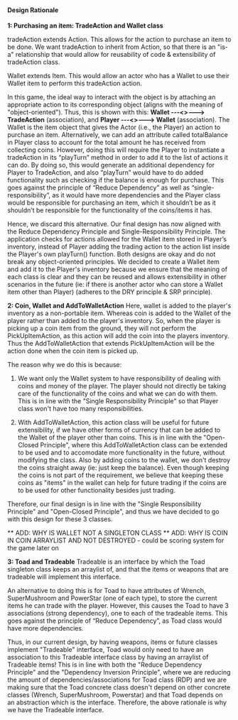 #### Design Rationale

**1: Purchasing an item: TradeAction and Wallet class**

tradeAction extends Action. This allows for the action to purchase an item to be done. 
We want tradeAction to inherit from Action, so that there is an "is-a" relationship that would allow for reusability of code & extensibility of tradeAction class.


Wallet extends Item. This would allow an actor who has a Wallet to use their Wallet item to perform this tradeAction action.


In this game, the ideal way to interact with the object is by attaching an appropriate action to its corresponding object 
(aligns with the meaning of "object-oriented").
Thus, this is shown with this: **Wallet ---<<create >>---> TradeAction** (association), and 
**Player ---<<stores>>---> Wallet** (association). 
The Wallet is the item object that gives the Actor (i.e., the Player) an action to purchase an item. 
Alternatively, we can add an attribute called totalBalance in Player class to account for the total amount 
he has received from collecting coins. 
However, doing this will require the Player to instantiate a tradeAction in its “playTurn” method in order 
to add it to the list of actions it can do. By doing so, this would generate an additional dependency for Player 
to TradeAction, and also “playTurn”  would have to do added functionality such as checking if the balance is enough for purchase. 
This goes against the principle of “Reduce Dependency” as well as “single-responsibility”, as it would have more dependencies and 
the Player class would be responsible for purchasing an item, which it shouldn’t be as it shouldn’t be responsible for the 
functionality of the coins/items it has. 


Hence, we discard this alternative. Our final design has now aligned with the Reduce Dependency Principle and Single-Responsibility Principle.
The application checks for actions allowed for the Wallet item stored in Player’s inventory, 
instead of Player adding the trading action to the action list inside the Player's own playTurn() function. 
Both designs are okay and do not break any object-oriented principles. 
We decided to create a Wallet item and add it to the Player's inventory because 
we ensure that the meaning of each class is clear and they can be reused and allows extensibility in other scenarios in the 
future (ie: if there is another actor who can store a Wallet item other than Player) (adheres to the DRY principle & SRP principle). 

**2: Coin, Wallet and AddToWalletAction**
Here, wallet is added to the player's inventory as a non-portable item. Whereas coin is added to the Wallet of the player rather than added to
the player's inventory. 
So, when the player is picking up a coin item from the ground, they will not perform the PickUpItemAction, as this action will add the coin
into the players inventory. Thus the AddToWalletAction that extends PickUpItemAction will be the action done when the coin item is picked up.


The reason why we do this is because:

1) We want only the Wallet system to have responsibility of dealing with coins and money of the player.
The player should not directly be taking care of the functionality of the coins and what we can do with them.
This is in line with the "Single Responsibility Principle" so that Player class won't have too many responsibilities.

2) With AddToWalletAction, this action class will be useful for future extensibility, if we have other forms of currency that can be added to the
Wallet of the player other than coins. 
This is in line with the "Open-Closed Principle", where this AddToWalletAction class can be extended to be used and to accomodate more functionality
in the future, without modifying the class. 
Also by adding coins to the wallet, we don't destroy the coins straight away (ie: just keep the balance). 
Even though keeping the coins is not part of the requirement, we believe that keeping these coins as "items" in the wallet
can help for future trading if the coins are to be used for other functionality besides just trading.

Therefore, our final design is in line with the  "Single Responsibility Principle" and  "Open-Closed Principle", and thus we have decided
to go with this design for these 3 classes.

** ADD: WHY IS WALLET NOT A SINGLETON CLASS
** ADD: WHY IS COIN IN COIN ARRAYLIST AND NOT DESTROYED
        - could be scoring system for the game later on
        

**3: Toad and Tradeable**
Tradeable is an interface by which the Toad singleton class keeps an arraylist of, and that the items or weapons that are tradeable will 
implement this interface.

An alternative to doing this is for Toad to have attributes of Wrench, SuperMushroom and PowerStar (one of each type), to store
the current items he can trade with the player. However, this causes the Toad to have 3 associations (strong dependency), one to each of 
the tradeable items. This goes against the principle of “Reduce Dependency”, as Toad class would have more dependencies.

Thus, in our current design, by having weapons, items or future classes implement "Tradeable" interface, 
Toad would only need to have an association to this Tradeable interface class by having an arraylist of Tradeable items!
This is in line with both the "Reduce Dependency Principle" and the "Dependency Inversion Principle", where we
are reducing the amount of dependencies/associations for Toad class (RDP) and we are making sure that the Toad concrete class
doesn't depend on other concrete classes (Wrench, SuperMushroom, Powerstar) and that Toad depends on an abstraction which is the interface.
Therefore, the above rationale is why we have the Tradeable interface.






